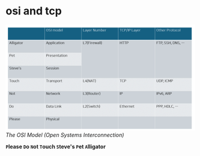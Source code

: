 # osi and tcp

![osi-and-tcp](./osi-tcp.png?raw=true "osi and tcp")
_The OSI Model (Open Systems Interconnection)_

**`P`lease `D`o `N`ot `T`ouch `S`teve's `P`et `A`lligator**
